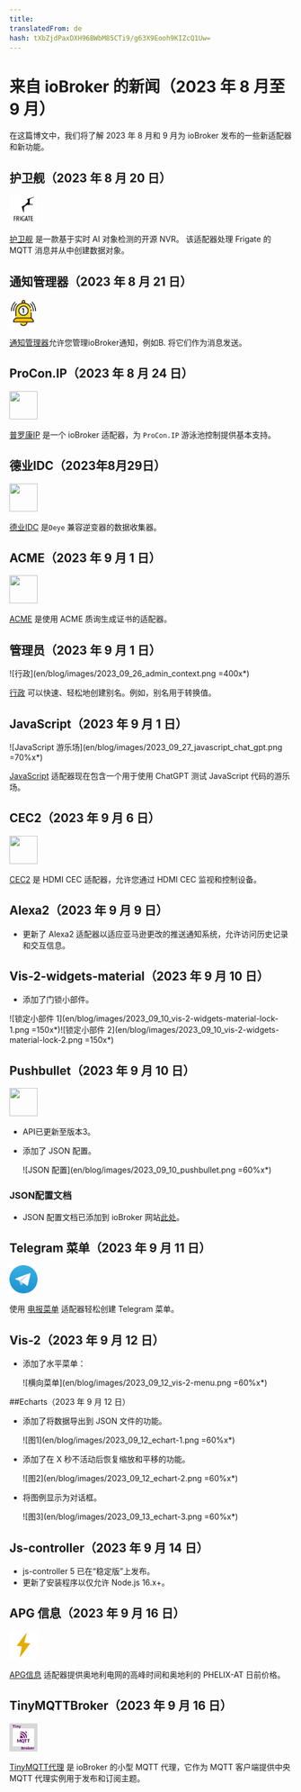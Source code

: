 ```yaml
---
title: 
translatedFrom: de
hash: tXbZjdPaxDXH96BWbM85CTi9/g63X9Eooh9KIZcQ1Uw=
---
```

# 来自 ioBroker 的新闻（2023 年 8 月至 9 月）
在这篇博文中，我们将了解 2023 年 8 月和 9 月为 ioBroker 发布的一些新适配器和新功能。

## 护卫舰（2023 年 8 月 20 日）
<img src="https://raw.githubusercontent.com/Bettman66/ioBroker.frigate/master/admin/frigate.png" width="50" height="50" />

[护卫舰](https://github.com/Bettman66/ioBroker.frigate) 是一款基于实时 AI 对象检测的开源 NVR。
该适配器处理 Frigate 的 MQTT 消息并从中创建数据对象。

## 通知管理器（2023 年 8 月 21 日）
<img src="https://raw.githubusercontent.com/foxriver76/ioBroker.notification-manager/master/admin/notification-manager.png" width="50" height="50" />

[通知管理器](https://github.com/foxriver76/ioBroker.notification-manager)允许您管理ioBroker通知，例如B. 将它们作为消息发送。

## ProCon.IP（2023 年 8 月 24 日）
<img src="https://raw.githubusercontent.com/ylabonte/ioBroker.procon-ip/master/admin/procon-ip.png" width="50" height="50" />

[普罗康IP](https://github.com/ylabonte/ioBroker.procon-ip) 是一个 ioBroker 适配器，为 `ProCon.IP` 游泳池控制提供基本支持。

## 德业IDC（2023年8月29日）
<img src="https://raw.githubusercontent.com/raschy/ioBroker.deyeidc/master/admin/deyeidc.png" width="50" height="50" />

[德业IDC](https://github.com/raschy/ioBroker.deyeidc) 是`Deye` 兼容逆变器的数据收集器。

## ACME（2023 年 9 月 1 日）
<img src="https://raw.githubusercontent.com/iobroker-community-adapters/ioBroker.acme/master/admin/acme.png" width="50" height="50" />

[ACME](https://github.com/iobroker-community-adapters/ioBroker.acme) 是使用 ACME 质询生成证书的适配器。

## 管理员（2023 年 9 月 1 日）
![行政](en/blog/images/2023_09_26_admin_context.png =400x*)

[行政](https://github.com/ioBroker/ioBroker.admin) 可以快速、轻松地创建别名。例如，别名用于转换值。

## JavaScript（2023 年 9 月 1 日）
![JavaScript 游乐场](en/blog/images/2023_09_27_javascript_chat_gpt.png =70%x*)

[JavaScript](https://github.com/ioBroker/ioBroker.javascript) 适配器现在包含一个用于使用 ChatGPT 测试 JavaScript 代码的游乐场。

## CEC2（2023 年 9 月 6 日）
<img src="https://raw.githubusercontent.com/iobroker-community-adapters/ioBroker.cec2/master/admin/cec2.png" width="50" height="50" />

[CEC2](https://github.com/iobroker-community-adapters/ioBroker.cec2) 是 HDMI CEC 适配器，允许您通过 HDMI CEC 监视和控制设备。

## Alexa2（2023 年 9 月 9 日）
- 更新了 Alexa2 适配器以适应亚马逊更改的推送通知系统，允许访问历史记录和交互信息。

## Vis-2-widgets-material（2023 年 9 月 10 日）
- 添加了门锁小部件。

![锁定小部件 1](en/blog/images/2023_09_10_vis-2-widgets-material-lock-1.png =150x*)![锁定小部件 2](en/blog/images/2023_09_10_vis-2-widgets-material-lock-2.png =150x*)

## Pushbullet（2023 年 9 月 10 日）
<img src="https://raw.githubusercontent.com/mcm1957/ioBroker.pushbullet/master/admin/pushbullet.png" width="50" height="50" />

- API已更新至版本3。
- 添加了 JSON 配置。

  ![JSON 配置](en/blog/images/2023_09_10_pushbullet.png =60%x*)

### JSON配置文档
- JSON 配置文档已添加到 ioBroker 网站[此处](https://www.iobroker.net/#en/documentation/dev/adapterjsonconfig.md)。

## Telegram 菜单（2023 年 9 月 11 日）
<img src="https://raw.githubusercontent.com/MiRo1310/ioBroker.telegram-menu/master/admin/telegram-menu.png" width="50" height="50" />

使用 [电报菜单](https://github.com/MiRo1310/ioBroker.telegram-menu) 适配器轻松创建 Telegram 菜单。

## Vis-2（2023 年 9 月 12 日）
- 添加了水平菜单：

  ![横向菜单](en/blog/images/2023_09_12_vis-2-menu.png =60%x*)

##Echarts（2023 年 9 月 12 日）
- 添加了将数据导出到 JSON 文件的功能。

  ![图1](en/blog/images/2023_09_12_echart-1.png =60%x*)

- 添加了在 X 秒不活动后恢复缩放和平移的功能。

  ![图2](en/blog/images/2023_09_12_echart-2.png =60%x*)

- 将图例显示为对话框。

  ![图3](en/blog/images/2023_09_13_echart-3.png =60%x*)

## Js-controller（2023 年 9 月 14 日）
- js-controller 5 已在“稳定版”上发布。
- 更新了安装程序以仅允许 Node.js 16.x+。

## APG 信息（2023 年 9 月 16 日）
<img src="https://raw.githubusercontent.com/HGlab01/ioBroker.apg-info/master/admin/apg-info.png" width="50" height="50" />

[APG信息](https://github.com/HGlab01/ioBroker.apg-info) 适配器提供奥地利电网的高峰时间和奥地利的 PHELIX-AT 日前价格。

## TinyMQTTBroker（2023 年 9 月 16 日）
<img src="https://raw.githubusercontent.com/HGlab01/ioBroker.tinymqttbroker/master/admin/tinymqttbroker.png" width="50" height="50" />

[TinyMQTT代理](https://github.com/HGlab01/ioBroker.tinymqttbroker) 是 ioBroker 的小型 MQTT 代理，它作为 MQTT 客户端提供中央 MQTT 代理实例用于发布和订阅主题。